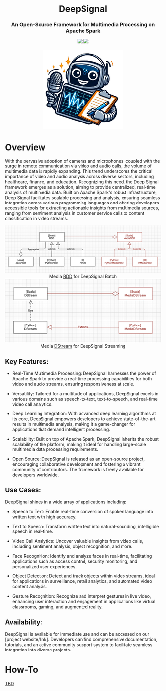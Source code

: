 <div align="center">
<h1 align="center"> DeepSignal </h1> 
<h3>An Open-Source Framework for Multimedia Processing on Apache Spark</br></h3>
<img src="https://img.shields.io/badge/Progress-1%25-red"> <img src="https://img.shields.io/badge/Feedback-Welcome-green">
</br>
</br>
<kbd>
<img src="./images/deep-signal-removebg-preview.png" width="256px"> 
</kbd>
</div>


# Overview
With the pervasive adoption of cameras and microphones, coupled with the surge in remote communication via video and audio calls, the volume of multimedia data is rapidly expanding. This trend underscores the critical importance of video and audio analysis across diverse sectors, including healthcare, finance, and education. Recognizing this need, the Deep Signal framework emerges as a solution, aiming to provide centralized, real-time analysis of multimedia data. Built on Apache Spark's robust infrastructure, Deep Signal facilitates scalable processing and analysis, ensuring seamless integration across various programming languages and offering developers accessible tools for extracting actionable insights from multimedia sources, ranging from sentiment analysis in customer service calls to content classification in video streams.
<div align="center">
<img src="./images/RDD.png"> 
<div>Media <a href="https://spark.apache.org/docs/latest/rdd-programming-guide.html">RDD</a> for DeepSignal Batch</div>
</div>

<div align="center">
<img src="./images/Dstream.png"> 
<div>Media <a href="https://spark.apache.org/docs/latest/streaming-programming-guide.html">DStream</a> for DeepSignal Streaming</div>
</div>

## Key Features:

- Real-Time Multimedia Processing: DeepSignal harnesses the power of Apache Spark to provide a real-time processing capabilities for both video and audio streams, ensuring responsiveness at scale.

- Versatility: Tailored for a multitude of applications, DeepSignal excels in various domains such as speech-to-text, text-to-speech, and real-time video call analytics.

- Deep Learning Integration: With advanced deep learning algorithms at its core, DeepSignal empowers developers to achieve state-of-the-art results in multimedia analysis, making it a game-changer for applications that demand intelligent processing.

- Scalability: Built on top of Apache Spark, DeepSignal inherits the robust scalability of the platform, making it ideal for handling large-scale multimedia data processing requirements.

- Open Source: DeepSignal is released as an open-source project, encouraging collaborative development and fostering a vibrant community of contributors. The framework is freely available for developers worldwide.

## Use Cases:
DeepSignal shines in a wide array of applications including:

- Speech to Text: Enable real-time conversion of spoken language into written text with high accuracy.

- Text to Speech: Transform written text into natural-sounding, intelligible speech in real-time.

- Video Call Analytics: Uncover valuable insights from video calls, including sentiment analysis, object recognition, and more.

- Face Recognition: Identify and analyze faces in real-time, facilitating applications such as access control, security monitoring, and personalized user experiences.

- Object Detection: Detect and track objects within video streams, ideal for applications in surveillance, retail analytics, and automated video content analysis.

- Gesture Recognition: Recognize and interpret gestures in live video, enhancing user interaction and engagement in applications like virtual classrooms, gaming, and augmented reality.

## Availability:
DeepSignal is available for immediate use and can be accessed on our [project website/link]. Developers can find comprehensive documentation, tutorials, and an active community support system to facilitate seamless integration into diverse projects.

# How-To
[TBD]()







